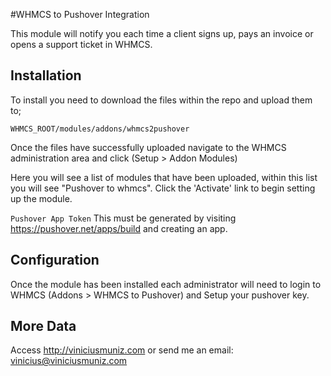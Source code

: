 #WHMCS to Pushover Integration

This module will notify you each time a client signs up, pays an invoice or opens a support ticket in WHMCS.

## Installation

To install you need to download the files within the repo and upload them to;

```
WHMCS_ROOT/modules/addons/whmcs2pushover
```

Once the files have successfully uploaded navigate to the WHMCS administration area and click (Setup > Addon Modules)

Here you will see a list of modules that have been uploaded, within this list you will see "Pushover to whmcs". Click the 'Activate' link to begin setting up the module.

`Pushover App Token` This must be generated by visiting https://pushover.net/apps/build and creating an app.


## Configuration

Once the module has been installed each administrator will need to login to WHMCS (Addons > WHMCS to Pushover) and Setup your pushover key.

## More Data
Access http://viniciusmuniz.com or send me an email: vinicius@viniciusmuniz.com
